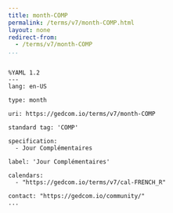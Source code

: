 ```yaml
---
title: month-COMP
permalink: /terms/v7/month-COMP.html
layout: none
redirect-from:
  - /terms/v7/month-COMP
...
```


```

%YAML 1.2
---
lang: en-US

type: month

uri: https://gedcom.io/terms/v7/month-COMP

standard tag: 'COMP'

specification:
  - Jour Complémentaires

label: 'Jour Complémentaires'

calendars:
  - "https://gedcom.io/terms/v7/cal-FRENCH_R"

contact: "https://gedcom.io/community/"
...

```
